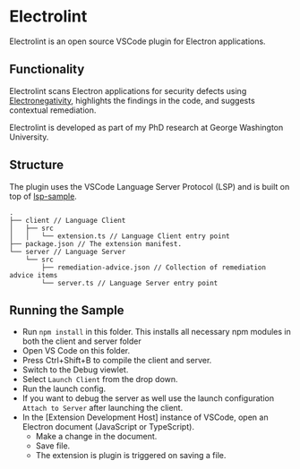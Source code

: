 # Electrolint

Electrolint is an open source VSCode plugin for Electron applications.

## Functionality

Electrolint scans Electron applications for security defects using [Electronegativity](https://github.com/doyensec/electronegativity), highlights the findings in the code, and suggests contextual remediation.

Electrolint is developed as part of my PhD research at George Washington University.

## Structure

The plugin uses the VSCode Language Server Protocol (LSP) and is built on top of [lsp-sample](https://github.com/microsoft/vscode-extension-samples/tree/master/lsp-sample).

```
.
├── client // Language Client
│   ├── src
│   │   └── extension.ts // Language Client entry point
├── package.json // The extension manifest.
└── server // Language Server
    └── src
        ├── remediation-advice.json // Collection of remediation advice items
        └── server.ts // Language Server entry point

```

## Running the Sample

- Run `npm install` in this folder. This installs all necessary npm modules in both the client and server folder
- Open VS Code on this folder.
- Press Ctrl+Shift+B to compile the client and server.
- Switch to the Debug viewlet.
- Select `Launch Client` from the drop down.
- Run the launch config.
- If you want to debug the server as well use the launch configuration `Attach to Server` after launching the client.
- In the [Extension Development Host] instance of VSCode, open an Electron document (JavaScript or TypeScript).
  - Make a change in the document.
  - Save file.
  - The extension is plugin is triggered on saving a file.
